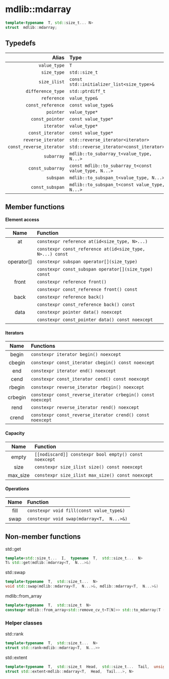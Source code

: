 
# mdlib::mdarray

  

```c++
template<typename  T, std::size_t... N>
struct  mdlib::mdarray;
```

## Typedefs
| Alias| Type |
| ---: | :---|
| `value_type` | `T`
| `size_type` | `std::size_t`|
| `size_ilist` | `const std::initializer_list<size_type>&`|
| `difference_type` | `std::ptrdiff_t` | 
| `reference` | `value_type&` |
| `const_reference` | `const value_type&` |
| `pointer` | `value_type*` |
| `const_pointer` | `const value_type*` |
| `iterator` | `value_type*` |
| `const_iterator` | `const value_type*` |
| `reverse_iterator` | `std::reverse_iterator<iterator>` |
| `const_reverse_iterator` | `std::reverse_iterator<const_iterator>` |
| `subarray` | `mdlib::to_subarray_t<value_type, N...>` |
| `const_subarray` | `const mdlib::to_subarray_t<const value_type, N...>` |
| `subspan` | `mdlib::to_subspan_t<value_type, N...>` |
| `const_subspan` | `mdlib::to_subspan_t<const value_type, N...>` |

## Member functions

  

#### Element access

| Name | Function |
| :---: | :--- |
| at | `constexpr reference at(id<size_type, N>...)` |
|  | `constexpr const_reference at(id<size_type, N>...) const` |
| operator[] | `constexpr subspan operator[](size_type)` |
| | `constexpr const_subspan operator[](size_type) const` |
| front | `constexpr reference front()` |
|  | `constexpr const_reference front() const` |
| back | `constexpr reference back()` |
|  | `constexpr const_reference back() const` |
| data | `constexpr pointer data() noexcept` |
|  | `constexpr const_pointer data() const noexcept` |

#### Iterators

| Name | Functions |
| :---: | :--- |
| begin | `constexpr iterator begin() noexcept` |
| cbegin | `constexpr const_iterator cbegin() const noexcept` |
| end | `constexpr iterator end() noexcept` |
| cend | `constexpr const_iterator cend() const noexcept` |
| rbegin | `constexpr reverse_iterator rbegin() noexcept` |
| crbegin | `constexpr const_reverse_iterator crbegin() const noexcept` |
| rend | `constexpr reverse_iterator rend() noexcept` |
| crend | `constexpr const_reverse_iterator crend() const noexcept` |

  

#### Capacity

| Name | Function |
| :---: | :--- |
| empty | `[[nodiscard]] constexpr bool empty() const noexcept` |
| size | `constexpr size_ilist size() const noexcept` |
| max_size | `constexpr size_ilist max_size() const noexcept` |

  

#### Operations

| Name | Function |
| :---: | :--- |
| fill | `constexpr void fill(const value_type&)` |
| swap | `constexpr void swap(mdarray<T,  N...>&)` |

  
  

## Non-member functions

std::get
```c++
template<std::size_t...  I,  typename  T,  std::size_t...  N>
T& std::get(mdlib::mdarray<T,  N...>&)
```

std::swap
```c++
template<typename  T,  std::size_t...  N>
void std::swap(mdlib::mdarray<T,  N...>&, mdlib::mdarray<T,  N...>&)
```

mdlib::from_array
```c++
template<typename  T,  std::size_t  N>
constexpr mdlib::from_array<std::remove_cv_t<T[N]>> std::to_mdarray(T (&)[N])
```

  

### Helper classes

std::rank
```c++
template<typename  T,  std::size_t...  N>
struct std::rank<mdlib::mdarray<T,  N...>>
```

std::extent
```c++
template<typename  T,  std::size_t  Head,  std::size_t...  Tail,  unsigned  N> 
struct std::extent<mdlib::mdarray<T,  Head,  Tail...>, N>
```

